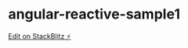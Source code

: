 # angular-reactive-sample1

[Edit on StackBlitz ⚡️](https://stackblitz.com/edit/angular-reactive-sample1)